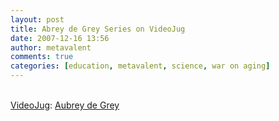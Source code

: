 ```yaml
---
layout: post
title: Abrey de Grey Series on VideoJug
date: 2007-12-16 13:56
author: metavalent
comments: true
categories: [education, metavalent, science, war on aging]
---
```

<br /><a href="http://www.videojug.com">VideoJug</a>: <a href="http://www.videojug.com/user/USEX0247">Aubrey de Grey</a>
